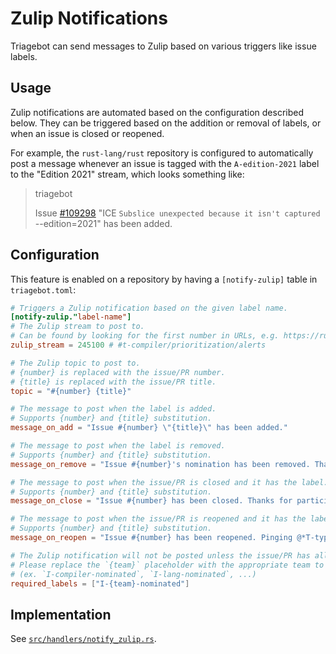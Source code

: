 # Zulip Notifications

Triagebot can send messages to Zulip based on various triggers like issue labels.

## Usage

Zulip notifications are automated based on the configuration described below.
They can be triggered based on the addition or removal of labels, or when an issue is closed or reopened.

For example, the `rust-lang/rust` repository is configured to automatically post a message whenever an issue is tagged with the `A-edition-2021` label to the "Edition 2021" stream, which looks something like:

> triagebot
>
> Issue [#109298](https://github.com/rust-lang/rust/issues/109298) "ICE `Subslice unexpected because it isn't captured` --edition=2021" has been added.

## Configuration

This feature is enabled on a repository by having a `[notify-zulip]` table in `triagebot.toml`:

```toml
# Triggers a Zulip notification based on the given label name.
[notify-zulip."label-name"]
# The Zulip stream to post to.
# Can be found by looking for the first number in URLs, e.g. https://rust-lang.zulipchat.com/#narrow/stream/131828-t-compiler
zulip_stream = 245100 # #t-compiler/prioritization/alerts

# The Zulip topic to post to.
# {number} is replaced with the issue/PR number.
# {title} is replaced with the issue/PR title.
topic = "#{number} {title}"

# The message to post when the label is added.
# Supports {number} and {title} substitution.
message_on_add = "Issue #{number} \"{title}\" has been added."

# The message to post when the label is removed.
# Supports {number} and {title} substitution.
message_on_remove = "Issue #{number}'s nomination has been removed. Thanks all for participating!"

# The message to post when the issue/PR is closed and it has the label.
# Supports {number} and {title} substitution.
message_on_close = "Issue #{number} has been closed. Thanks for participating!"

# The message to post when the issue/PR is reopened and it has the label.
# Supports {number} and {title} substitution.
message_on_reopen = "Issue #{number} has been reopened. Pinging @*T-types*."

# The Zulip notification will not be posted unless the issue/PR has all of these labels.
# Please replace the `{team}` placeholder with the appropriate team to be notified for the nomination
# (ex. `I-compiler-nominated`, `I-lang-nominated`, ...)
required_labels = ["I-{team}-nominated"]
```

## Implementation

See [`src/handlers/notify_zulip.rs`](https://github.com/rust-lang/triagebot/blob/HEAD/src/handlers/notify_zulip.rs).
